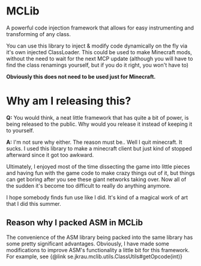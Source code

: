 MCLib
=====

A powerful code injection framework that allows for easy instrumenting and transforming of any class.

You can use this library to inject & modify code dynamically on the fly via it's own injected ClassLoader.
This could be used to make Minecraft mods, without the need to wait for the next MCP update (although you will have to find the class renamings yourself, but if you do it right, you won't have to)

**Obviously this does not need to be used just for Minecraft.**

Why am I releasing this?
==============================

**Q:** You would think, a neat little framework that has quite a bit of power, is being released to the public.  Why would you release it instead of keeping it to yourself.

**A:** I'm not sure why either.  The reason must be.. Well I quit minecraft.  It sucks.  I used this library to make a minecraft client but just kind of stopped afterward since it got too awkward.

Ultimately, I enjoyed most of the time dissecting the game into little pieces and having fun with the game code to make crazy things out of it, but things can get boring after you see these giant networks taking over.  Now all of the sudden it's become too difficult to really do anything anymore.

I hope somebody finds fun use like I did.  It's kind of a magical work of art that I did this summer.

Reason why I packed ASM in MCLib
-------------------------------------
The convenience of the ASM library being packed into the same library has some pretty significant advantages.
Obviously, I have made some modifications to improve ASM's functionality a little bit for this framework.  For example, see {@link se.jkrau.mclib.utils.ClassUtils#getOpcode(int)}
